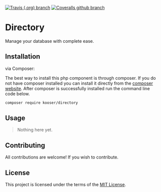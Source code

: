 [![Travis (.org) branch](https://img.shields.io/travis/Kooser6/Directory/master.svg?style=flat-square)](https://travis-ci.org/Kooser6/Directory)
[![Coveralls github branch](https://img.shields.io/coveralls/github/Kooser6/Directory/master.svg?style=flat-square)](https://coveralls.io/github/Kooser6/Directory?branch=master)

# Directory

Manage your database with complete ease.

## Installation

via Composer:

The best way to install this php component is through composer. If you do not have composer installed you can install it directly from the [composer website](https://getcomposer.org/). After composer is successfully installed run the command line code below.

```sh
composer require kooser/directory
```

## Usage

> Nothing here yet.

## Contributing

All contributions are welcome! If you wish to contribute.

## License

This project is licensed under the terms of the [MIT License](https://opensource.org/licenses/MIT).
